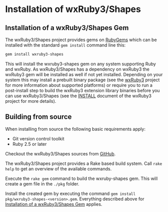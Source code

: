 <!--
# @markup markdown
-->

# Installation of wxRuby3/Shapes

## Installation of a wxRuby3/Shapes Gem

The wxRuby3/Shapes project provides gems on [RubyGems](https://rubygems.org) which can be installed with the
standard `gem install` command line this:

```sh
gem install wxruby3-shapes
 ```

This will install the wxruby3-shapes gem on any system supporting Ruby and wxRuby.
As wxRuby3/Shapes has a dependency on wxRuby3 the wxRuby3 gem will be installed as well if not yet installed. 
Depending on your system this may install a prebuilt binary package (see the [wxRuby3](https://github.com/mcorino/wxRuby3) 
project for more information about supported platforms) or require you to run a post-install step to build the wxRuby3
extension library binaries before you can use wxRuby3/Shapes (see the
[INSTALL](https://github.com/mcorino/wxRuby3/blob/master/INSTALL.md) document of the wxRuby3 project for more details).

## Building from source

When installing from source the following basic requirements apply:

- Git version control toolkit
- Ruby 2.5 or later

Checkout the wxRuby3/Shapes sources from [GitHub](https://github.com/mcorino/wxRuby3-shapes).

The wxRuby3/Shapes project provides a Rake based build system. Call `rake help` to get an overview of the available commands.

Execute the `rake gem` command to build the wxruby-shapes gem. This will create a gem file in the `./pkg` folder.

Install the created gem by executing the command `gem install pkg/wxruby3-shapes-<version>.gem`. Everything described 
above for [Installation of a wxRuby3/Shapes Gem](#installation-of-a-wxruby3shapes-gem) applies.
